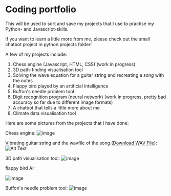 # Coding portfolio
This will be used to sort and save my projects that I use to practise my Python- and Javascript-skills.

If you want to learn a little more from me, please check out the small chatbot project in python projects folder!

A few of my projects include:
1. Chess engine (Javascript, HTML, CSS) (work in progress)
2. 3D path-finding visualisation tool
3. Solving the wave equation for a guitar string and recreating a song with the notes
4. Flappy bird played by an artificial intelligence
5. Buffon's needle problem tool
6. Digit recognition program (neural network) (work in progress, pretty bad accuracy so far due to different image formats)
7. A chatbot that tells a little more about me
8. Climate data visualisation tool


Here are some pictures from the projects that I have done:

Chess engine:
![image](https://github.com/naapeli/Aatu-Selkee-coding-projects/assets/130310206/9a7a7d72-7faa-4223-84bc-88859cf3c753)

Vibrating guitar string and the wavfile of the song ([Download WAV File](Python%20projects/Guitar%20string%20simulation/Videos%20and%20audio%20files/sections/finalv2.wav)):
![Alt Text](Python%20projects/Guitar%20string%20simulation/Videos%20and%20audio%20files/videos/guitar%20string.gif)

3D path visualisation tool:
![image](https://github.com/naapeli/Aatu-Selkee-coding-projects/assets/130310206/fcf3ccf5-7b3c-48ec-b265-2c5cc1f4bd3e)

flappy bird AI:

![image](https://github.com/naapeli/Aatu-Selkee-coding-projects/assets/130310206/f4bc7657-9770-45e2-a07a-1a3f34bc925e)

Buffon's needle problem tool:
![image](https://github.com/naapeli/Aatu-Selkee-coding-projects/assets/130310206/f99f7d29-e51d-4096-95af-70cee8fd75e4)
